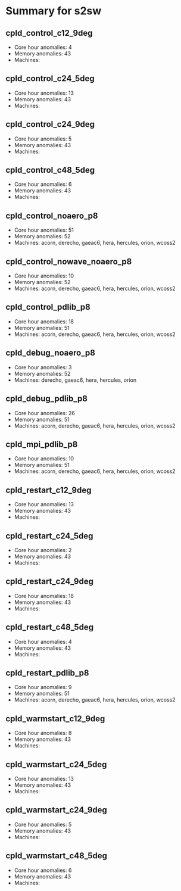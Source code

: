 # Summary for s2sw

## cpld_control_c12_9deg
- Core hour anomalies: 4
- Memory anomalies: 43
- Machines: 

## cpld_control_c24_5deg
- Core hour anomalies: 13
- Memory anomalies: 43
- Machines: 

## cpld_control_c24_9deg
- Core hour anomalies: 5
- Memory anomalies: 43
- Machines: 

## cpld_control_c48_5deg
- Core hour anomalies: 6
- Memory anomalies: 43
- Machines: 

## cpld_control_noaero_p8
- Core hour anomalies: 51
- Memory anomalies: 52
- Machines: acorn, derecho, gaeac6, hera, hercules, orion, wcoss2

## cpld_control_nowave_noaero_p8
- Core hour anomalies: 10
- Memory anomalies: 52
- Machines: acorn, derecho, gaeac6, hera, hercules, orion, wcoss2

## cpld_control_pdlib_p8
- Core hour anomalies: 18
- Memory anomalies: 51
- Machines: acorn, derecho, gaeac6, hera, hercules, orion, wcoss2

## cpld_debug_noaero_p8
- Core hour anomalies: 3
- Memory anomalies: 52
- Machines: derecho, gaeac6, hera, hercules, orion

## cpld_debug_pdlib_p8
- Core hour anomalies: 26
- Memory anomalies: 51
- Machines: acorn, derecho, gaeac6, hera, hercules, orion, wcoss2

## cpld_mpi_pdlib_p8
- Core hour anomalies: 10
- Memory anomalies: 51
- Machines: acorn, derecho, gaeac6, hera, hercules, orion, wcoss2

## cpld_restart_c12_9deg
- Core hour anomalies: 13
- Memory anomalies: 43
- Machines: 

## cpld_restart_c24_5deg
- Core hour anomalies: 2
- Memory anomalies: 43
- Machines: 

## cpld_restart_c24_9deg
- Core hour anomalies: 18
- Memory anomalies: 43
- Machines: 

## cpld_restart_c48_5deg
- Core hour anomalies: 4
- Memory anomalies: 43
- Machines: 

## cpld_restart_pdlib_p8
- Core hour anomalies: 9
- Memory anomalies: 51
- Machines: acorn, derecho, gaeac6, hera, hercules, orion, wcoss2

## cpld_warmstart_c12_9deg
- Core hour anomalies: 8
- Memory anomalies: 43
- Machines: 

## cpld_warmstart_c24_5deg
- Core hour anomalies: 13
- Memory anomalies: 43
- Machines: 

## cpld_warmstart_c24_9deg
- Core hour anomalies: 5
- Memory anomalies: 43
- Machines: 

## cpld_warmstart_c48_5deg
- Core hour anomalies: 6
- Memory anomalies: 43
- Machines: 

